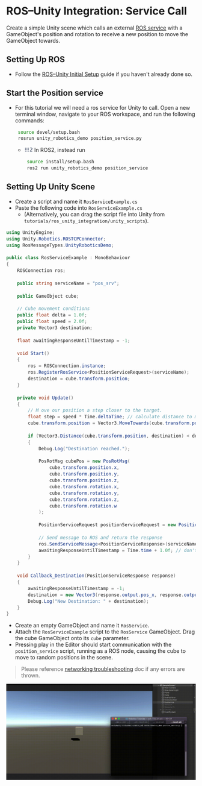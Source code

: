 # ROS–Unity Integration: Service Call

Create a simple Unity scene which calls an external [ROS service](http://wiki.ros.org/Services) with a GameObject's position and rotation to receive a new position to move the GameObject towards.

## Setting Up ROS

- Follow the [ROS–Unity Initial Setup](setup.md) guide if you haven't already done so.

## Start the Position service
- For this tutorial we will need a ros service for Unity to call. Open a new terminal window, navigate to your ROS workspace, and run the following commands:

   ```bash
    source devel/setup.bash
    rosrun unity_robotics_demo position_service.py
   ```

  - <img src="images/ros2_icon.png" alt="ros2" width="23" height="14"/> In ROS2, instead run
  
     ```bash
      source install/setup.bash
      ros2 run unity_robotics_demo position_service
     ```


## Setting Up Unity Scene
- Create a script and name it `RosServiceExample.cs`
- Paste the following code into `RosServiceExample.cs`
    - (Alternatively, you can drag the script file into Unity from `tutorials/ros_unity_integration/unity_scripts`).

```csharp
using UnityEngine;
using Unity.Robotics.ROSTCPConnector;
using RosMessageTypes.UnityRoboticsDemo;

public class RosServiceExample : MonoBehaviour
{
    ROSConnection ros;

    public string serviceName = "pos_srv";

    public GameObject cube;

    // Cube movement conditions
    public float delta = 1.0f;
    public float speed = 2.0f;
    private Vector3 destination;

    float awaitingResponseUntilTimestamp = -1;

    void Start() 
    {
        ros = ROSConnection.instance;
        ros.RegisterRosService<PositionServiceRequest>(serviceName);
        destination = cube.transform.position;
    }

    private void Update()
    {
        // M ove our position a step closer to the target. 
        float step = speed * Time.deltaTime; // calculate distance to move
        cube.transform.position = Vector3.MoveTowards(cube.transform.position, destination, step);

        if (Vector3.Distance(cube.transform.position, destination) < delta && Time.time > awaitingResponseUntilTimestamp)
        { 
            Debug.Log("Destination reached.");

            PosRotMsg cubePos = new PosRotMsg(
                cube.transform.position.x,
                cube.transform.position.y,
                cube.transform.position.z,
                cube.transform.rotation.x,
                cube.transform.rotation.y,
                cube.transform.rotation.z,
                cube.transform.rotation.w
            );

            PositionServiceRequest positionServiceRequest = new PositionServiceRequest(cubePos);

            // Send message to ROS and return the response
            ros.SendServiceMessage<PositionServiceResponse>(serviceName, positionServiceRequest, Callback_Destination);
            awaitingResponseUntilTimestamp = Time.time + 1.0f; // don't send again for 1 second, or until we receive a response
        }
    }

    void Callback_Destination(PositionServiceResponse response)
    {
        awaitingResponseUntilTimestamp = -1;
        destination = new Vector3(response.output.pos_x, response.output.pos_y, response.output.pos_z);
        Debug.Log("New Destination: " + destination);
    }
}
```

- Create an empty GameObject and name it `RosService`.
- Attach the `RosServiceExample` script to the `RosService` GameObject. Drag the cube GameObject onto its `cube` parameter.
- Pressing play in the Editor should start communication with the `position_service` script, running as a ROS node, causing the cube to move to random positions in the scene.


> Please reference [networking troubleshooting](network.md) doc if any errors are thrown.

![](images/tcp_3.gif)
